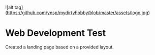 ![alt tag] (https://github.com/ynsp/mydirtyhobby/blob/master/assets/logo.jpg)

# Web Development Test
Created a landing page based on a provided layout.
 
